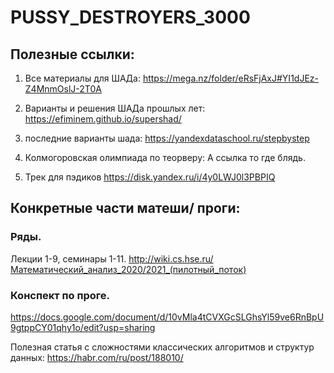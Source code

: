 # PUSSY_DESTROYERS_3000

## Полезные ссылки: 

1. Все материалы для ШАДа: https://mega.nz/folder/eRsFjAxJ#YI1dJEz-Z4MnmOslJ-2T0A

2. Варианты и решения ШАДа прошлых лет: https://efiminem.github.io/supershad/

3. последние варианты шада: https://yandexdataschool.ru/stepbystep

4. Колмогоровская олимпиада по теорверу: А ссылка то где блядь. 

5. Трек для пэдиков https://disk.yandex.ru/i/4y0LWJ0l3PBPIQ

## Конкретные части матеши/ проги:

### Ряды.
Лекции 1-9, семинары 1-11. 
http://wiki.cs.hse.ru/Математический_анализ_2020/2021_(пилотный_поток)

### Конспект по проге.
https://docs.google.com/document/d/10vMla4tCVXGcSLGhsYl59ve6RnBpU9gtppCY01qhy1o/edit?usp=sharing

Полезная статья с сложностями классических алгоритмов и структур данных: https://habr.com/ru/post/188010/
